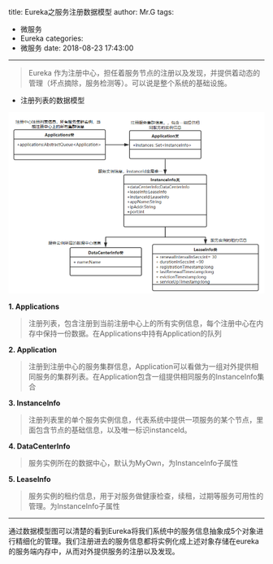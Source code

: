 title: Eureka之服务注册数据模型
author: Mr.G
tags:
  - 微服务
  - Eureka
categories:
  - 微服务
date: 2018-08-23 17:43:00
---
> Eureka 作为注册中心，担任着服务节点的注册以及发现，并提供着动态的管理（坏点摘除，服务检测等）。可以说是整个系统的基础设施。

- 注册列表的数据模型

![image](https://github.com/guofazhan/image/blob/master/eureka%E6%B3%A8%E5%86%8C%E5%88%97%E8%A1%A8%E6%95%B0%E6%8D%AE%E6%A8%A1%E5%9E%8B.png?raw=true)

**1. Applications**
> 注册列表，包含注册到当前注册中心上的所有实例信息，每个注册中心在内存中保持一份数据。在Applications中持有Application的队列

**2. Application**
> 注册到注册中心的服务集群信息，Application可以看做为一组对外提供相同服务的集群列表。在Application包含一组提供相同服务的InstanceInfo集合

**3. InstanceInfo**
> 注册列表里的单个服务实例信息，代表系统中提供一项服务的某个节点，里面包含节点的基础信息，以及唯一标识instanceId。

**4. DataCenterInfo**
> 服务实例所在的数据中心，默认为MyOwn，为InstanceInfo子属性

**5. LeaseInfo**
> 服务实例的租约信息，用于对服务做健康检查，续租，过期等服务可用性的管理。为InstanceInfo子属性

---
通过数据模型图可以清楚的看到Eureka将我们系统中的服务信息抽象成5个对象进行精细化的管理。我们注册进去的服务信息都将实例化成上述对象存储在eureka的服务端内存中，从而对外提供服务的注册以及发现。